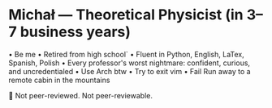 # Michał — Theoretical Physicist (in 3–7 business years)

• Be me
• Retired from high school`
• Fluent in Python, English, LaTex, Spanish, Polish
• Every professor's worst nightmare: confident, curious, and uncredentialed
• Use Arch btw
• Try to exit vim
• Fail
Run away to a remote cabin in the mountains

🛑 Not peer-reviewed. Not peer-reviewable.  
